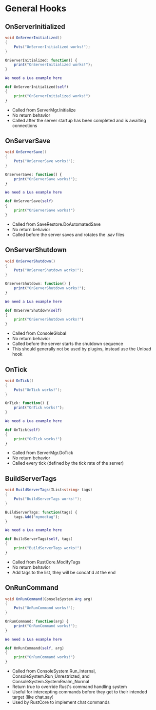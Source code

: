 # General Hooks

## OnServerInitialized

``` csharp
void OnServerInitialized()
{
    Puts("OnServerInitialized works!");
}
```

``` javascript
OnServerInitialized: function() {
    print("OnServerInitialized works!");
}
```

``` lua
We need a Lua example here
```

``` python
def OnServerInitialized(self)
{
    print("OnServerInitialized works!")
}
```

 * Called from ServerMgr.Initialize
 * No return behavior
 * Called after the server startup has been completed and is awaiting connections

## OnServerSave

``` csharp
void OnServerSave()
{
    Puts("OnServerSave works!");
}
```

``` javascript
OnServerSave: function() {
    print("OnServerSave works!");
}
```

``` lua
We need a Lua example here
```

``` python
def OnServerSave(self)
{
    print("OnServerSave works!")
}
```

 * Called from SaveRestore.DoAutomatedSave
 * No return behavior
 * Called before the server saves and rotates the .sav files

## OnServerShutdown

``` csharp
void OnServerShutdown()
{
    Puts("OnServerShutdown works!");
}
```

``` javascript
OnServerShutdown: function() {
    print("OnServerShutdown works!");
}
```

``` lua
We need a Lua example here
```

``` python
def OnServerShutdown(self)
{
    print("OnServerShutdown works!")
}
```

 * Called from ConsoleGlobal
 * No return behavior
 * Called before the server starts the shutdown sequence
 * This should generally not be used by plugins, instead use the Unload hook

## OnTick

``` csharp
void OnTick()
{
    Puts("OnTick works!");
}
```

``` javascript
OnTick: function() {
    print("OnTick works!");
}
```

``` lua
We need a Lua example here
```

``` python
def OnTick(self)
{
    print("OnTick works!")
}
```

 * Called from ServerMgr.DoTick
 * No return behavior
 * Called every tick (defined by the tick rate of the server)

## BuildServerTags

``` csharp
void BuildServerTags(IList<string> tags)
{
    Puts("BuildServerTags works!");
}
```

``` javascript
BuildServerTags: function(tags) {
    tags.Add("mymodtag");
}
```

``` lua
We need a Lua example here
```

``` python
def BuildServerTags(self, tags)
{
    print("BuildServerTags works!")
}
```

 * Called from RustCore.ModifyTags
 * No return behavior
 * Add tags to the list, they will be concat'd at the end

## OnRunCommand

``` csharp
void OnRunCommand(ConsoleSystem.Arg arg)
{
    Puts("OnRunCommand works!");
}
```

``` javascript
OnRunCommand: function(arg) {
    print("OnRunCommand works!");
}
```

``` lua
We need a Lua example here
```

``` python
def OnRunCommand(self, arg)
{
    print("OnRunCommand works!")
}
```

 * Called from ConsoleSystem.Run_Internal, ConsoleSystem.Run_Unrestricted, and ConsoleSystem.SystemRealm_Normal
 * Return true to override Rust's command handling system
 * Useful for intercepting commands before they get to their intended target (like chat.say)
 * Used by RustCore to implement chat commands
